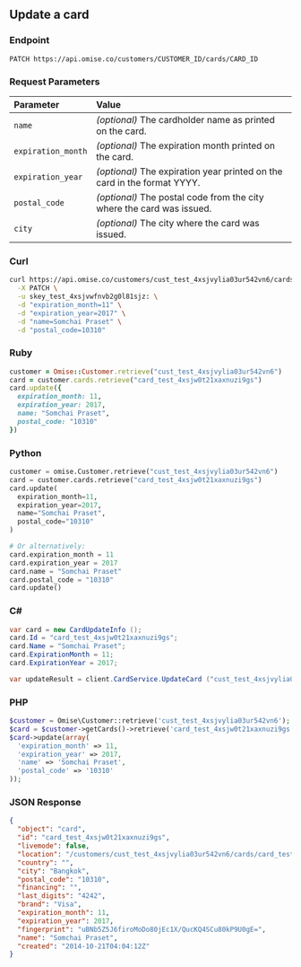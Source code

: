 ## Update a card

### Endpoint

```
PATCH https://api.omise.co/customers/CUSTOMER_ID/cards/CARD_ID
```

### Request Parameters

| Parameter                | Value                                             |
|:-------------------------|:--------------------------------------------------|
| `name`             | *(optional)* The cardholder name as printed on the card. |
| `expiration_month` | *(optional)* The expiration month printed on the card. |
| `expiration_year`  | *(optional)* The expiration year printed on the card in the format YYYY. |
| `postal_code`      | *(optional)* The postal code from the city where the card was issued. |
| `city`             | *(optional)* The city where the card was issued. |

### Curl

```sh
curl https://api.omise.co/customers/cust_test_4xsjvylia03ur542vn6/cards/card_test_4xsjw0t21xaxnuzi9gs \
  -X PATCH \
  -u skey_test_4xsjvwfnvb2g0l81sjz: \
  -d "expiration_month=11" \
  -d "expiration_year=2017" \
  -d "name=Somchai Praset" \
  -d "postal_code=10310"
```

### Ruby

```ruby
customer = Omise::Customer.retrieve("cust_test_4xsjvylia03ur542vn6")
card = customer.cards.retrieve("card_test_4xsjw0t21xaxnuzi9gs")
card.update({
  expiration_month: 11,
  expiration_year: 2017,
  name: "Somchai Praset",
  postal_code: "10310"
})
```

### Python

```python
customer = omise.Customer.retrieve("cust_test_4xsjvylia03ur542vn6")
card = customer.cards.retrieve("card_test_4xsjw0t21xaxnuzi9gs")
card.update(
  expiration_month=11,
  expiration_year=2017,
  name="Somchai Praset",
  postal_code="10310"
)

# Or alternatively:
card.expiration_month = 11
card.expiration_year = 2017
card.name = "Somchai Praset"
card.postal_code = "10310"
card.update()
```

### C&#35;

```c#
var card = new CardUpdateInfo ();
card.Id = "card_test_4xsjw0t21xaxnuzi9gs";
card.Name = "Somchai Praset";
card.ExpirationMonth = 11;
card.ExpirationYear = 2017;

var updateResult = client.CardService.UpdateCard ("cust_test_4xsjvylia03ur542vn6", card);
```

### PHP

```php
$customer = Omise\Customer::retrieve('cust_test_4xsjvylia03ur542vn6');
$card = $customer->getCards()->retrieve('card_test_4xsjw0t21xaxnuzi9gs');
$card->update(array(
  'expiration_month' => 11,
  'expiration_year' => 2017,
  'name' => 'Somchai Praset',
  'postal_code' => '10310'
));
```

### JSON Response

```json
{
  "object": "card",
  "id": "card_test_4xsjw0t21xaxnuzi9gs",
  "livemode": false,
  "location": "/customers/cust_test_4xsjvylia03ur542vn6/cards/card_test_4xsjw0t21xaxnuzi9gs",
  "country": "",
  "city": "Bangkok",
  "postal_code": "10310",
  "financing": "",
  "last_digits": "4242",
  "brand": "Visa",
  "expiration_month": 11,
  "expiration_year": 2017,
  "fingerprint": "uBNb5Z5J6firoMoDo80jEc1X/QucKQ4SCu80kP9U0gE=",
  "name": "Somchai Praset",
  "created": "2014-10-21T04:04:12Z"
}
```
